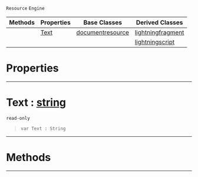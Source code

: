  `Resource` `Engine`



|Methods|Properties|Base Classes|Derived Classes|
|---|---|---|---|
| |[ Text](https://github.com/PlasmaEngine/PlasmaDocs/tree/master/docs/C%2B%2B/code_reference/class_reference/lightningdocumentresource.markdown#text-plasma-engine-documen)|[documentresource](https://github.com/PlasmaEngine/PlasmaDocs/tree/master/docs/C%2B%2B/code_reference/class_reference/documentresource.markdown)|[lightningfragment](https://github.com/PlasmaEngine/PlasmaDocs/tree/master/docs/C%2B%2B/code_reference/class_reference/lightningfragment.markdown)|
| | | |[lightningscript](https://github.com/PlasmaEngine/PlasmaDocs/tree/master/docs/C%2B%2B/code_reference/class_reference/lightningscript.markdown)|


 #  Properties


---  
 #  Text : [string](https://github.com/PlasmaEngine/PlasmaDocs/tree/master/docs/C%2B%2B/code_reference/lightning_base_types/string.markdown)

 `read-only`

> 
> ``` lang=cpp, name=Lightning
> var Text : String


---  
 #  Methods


---  
 

 